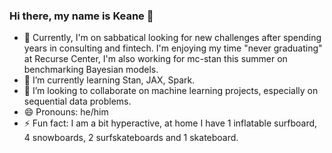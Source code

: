 ### Hi there, my name is Keane 👋
- 🔭 Currently, I'm on sabbatical looking for new challenges after spending years in consulting and fintech. I'm enjoying my time "never graduating" at Recurse Center, I'm also working for mc-stan this summer on benchmarking Bayesian models.  
- 🌱 I’m currently learning Stan, JAX, Spark.
- 👯 I’m looking to collaborate on machine learning projects, especially on sequential data problems. 
- 😄 Pronouns: he/him
- ⚡ Fun fact: I am a bit hyperactive, at home I have 1 inflatable surfboard, 4 snowboards, 2 surfskateboards and 1 skateboard.   
<!--
**kn27/kn27** is a ✨ _special_ ✨ repository because its `README.md` (this file) appears on your GitHub profile.

Here are some ideas to get you started:

- 🔭 I’m currently working on ...
- 🌱 I’m currently learning ...
- 👯 I’m looking to collaborate on ...
- 🤔 I’m looking for help with ...
- 💬 Ask me about ...
- 📫 How to reach me: ...
- 😄 Pronouns: he/him
- ⚡ Fun fact: I have an inflatable surfboard, 4 snowboards, 2 surfskateboard and 1 skateboard. 
-->
